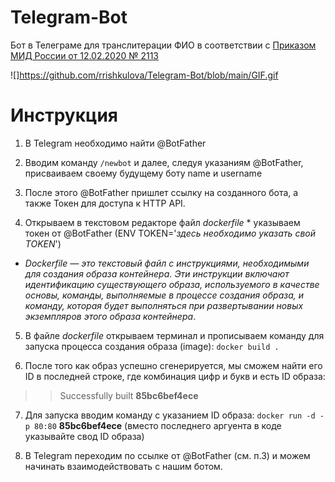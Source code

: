 # Telegram-Bot
Бот в Телеграме для транслитерации ФИО в соответствии с [Приказом МИД России от 12.02.2020 № 2113](https://www.consultant.ru/document/cons_doc_LAW_360580/9eb761ae644ec1e283b3a50ef232330b924577cb/)   

![]https://github.com/rrishkulova/Telegram-Bot/blob/main/GIF.gif

# Инструкция

1. В Telegram необходимо найти @BotFather

2. Вводим команду `/newbot` и далее, следуя указаниям @BotFather, присваиваем своему будущему боту name и username

3. После этого @BotFather пришлет ссылку на созданного бота, а также Токен для доступа к HTTP API.

4. Открываем в текстовом редакторе файл *dockerfile* * указываем токен от @BotFather (ENV TOKEN='*здесь необходимо указать свой TOKEN*')

* *Dockerfile — это текстовый файл с инструкциями, необходимыми для создания образа контейнера. Эти инструкции включают идентификацию существующего образа, используемого в качестве основы, команды, выполняемые в процессе создания образа, и команду, которая будет выполняться при развертывании новых экземпляров этого образа контейнера*.


5. В файле *dockerfile* открываем терминал и прописываем команду для запуска процесса создания образа (image): 
`docker build .`
	
6. После того как образ успешно сгенерируется, мы сможем найти его ID в последней строке, где комбинация цифр и букв и есть ID образа: 
>> Successfully built **85bc6bef4ece**

7. Для запуска вводим команду с указанием ID образа:
	 `docker run -d -p 80:80` **85bc6bef4ece**
(вместо последнего аргуента в коде указывайте свод ID образа)

8. В Telegram переходим по ссылке от @BotFather (см. п.3) и можем начинать взаимодействовать с нашим ботом.
